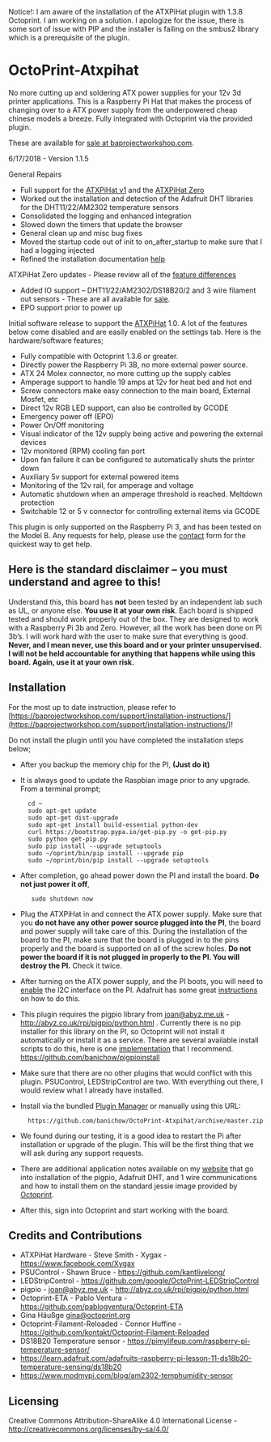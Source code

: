 Notice!: I am aware of the installation of the ATXPiHat plugin with 1.3.8 Octoprint. I am working on a solution. I apologize for the issue, there is some sort of issue with PIP and the installer is failing on the smbus2 library which is a prerequisite of the plugin. 

# OctoPrint-Atxpihat

No more cutting up and soldering ATX power supplies for your 12v 3d printer applications. This is a Raspberry Pi Hat that makes the process of changing over to a ATX power supply from the underpowered cheap chinese models a breeze. Fully integrated with Octoprint via the provided plugin. 

These are available for [sale at baprojectworkshop.com](https://baprojectworkshop.com/shop).

6/17/2018 - Version 1.1.5

General Repairs
* Full support for the [ATXPiHat v1](https://baprojectworkshop.com/product/atxpihat-atx-psu-interface-for-3d-printers/) and the [ATXPiHat Zero](https://baprojectworkshop.com/product/atxpihat-zero-atx-psu-interface-for-3d-printers/)
* Worked out the installation and detection of the Adafruit DHT libraries for the DHT11/22/AM2302 temperature sensors
* Consolidated the logging and enhanced integration
* Slowed down the timers that update the browser
* General clean up and misc bug fixes
* Moved the startup code out of init to on_after_startup to make sure that I had a logging injected
* Refined the installation documentation [help](https://baprojectworkshop.com/support/)

ATXPiHat Zero updates - Please review all of the [feature differences](https://wp.me/p98gmw-bf)
* Added IO support – DHT11/22/AM2302/DS18B20/2 and 3 wire filament out sensors - These are all available for [sale](https://baprojectworkshop.com/shop).
* EPO support prior to power up

Initial software release to support the [ATXPiHat](https://wp.me/p98gmw-7g) 1.0. A lot of the features below come disabled and are easily enabled on the settings tab. Here is the hardware/software features;

* Fully compatible with Octoprint 1.3.6 or greater.
* Directly power the Raspberry Pi 3B, no more external power source.
* ATX 24 Molex connector, no more cutting up the supply cables
* Amperage support to handle 19 amps at 12v for heat bed and hot end
* Screw connectors make easy connection to the main board, External Mosfet, etc
* Direct 12v RGB LED support, can also be controlled by GCODE
* Emergency power off (EPO)
* Power On/Off monitoring
* Visual indicator of the 12v supply being active and powering the external devices
* 12v monitored (RPM) cooling fan port
* Upon fan failure it can be configured to automatically shuts the printer down
* Auxiliary 5v support for external powered items
* Monitoring of the 12v rail, for amperage and voltage
* Automatic shutdown when an amperage threshold is reached. Meltdown protection
* Switchable 12 or 5 v connector for controlling external items via GCODE

This plugin is only supported on the Raspberry Pi 3, and has been tested on the Model B. Any requests for help, please use the [contact](https://baprojectworkshop.com/contact/) form for the quickest way to get help.

## Here is the standard disclaimer – you must understand and agree to this!
Understand this, this board has **not** been tested by an independent lab such as UL, or anyone else. **You use it at your own risk**. Each board is shipped tested and should work properly out of the box. They are designed to work with a Raspberry Pi 3b and Zero. However, all the work has been done on Pi 3b’s. I will work hard with the user to make sure that everything is good. **Never, and I mean never, use this board and or your printer unsupervised. I will not be held accountable for anything that happens while using this board. Again, use it at your own risk.**

## Installation

For the most up to date instruction, please refer to [https://baprojectworkshop.com/support/installation-instructions/](https://baprojectworkshop.com/support/installation-instructions/)!

Do not install the plugin until you have completed the installation steps below;
* After you backup the memory chip for the PI, **(Just do it)**
* It is always good to update the Raspbian image prior to any upgrade. From a terminal prompt;

        cd ~
        sudo apt-get update
        sudo apt-get dist-upgrade
        sudo apt-get install build-essential python-dev
        curl https://bootstrap.pypa.io/get-pip.py -o get-pip.py
        sudo python get-pip.py
        sudo pip install --upgrade setuptools
        sudo ~/oprint/bin/pip install --upgrade pip
        sudo ~/oprint/bin/pip install --upgrade setuptools

* After completion, go ahead power down the PI and install the board. **Do not just power it off**,

         sudo shutdown now

* Plug the ATXPiHat in and connect the ATX power supply. Make sure that you **do not have any other power source plugged into the PI**, the board and power supply will take care of this. During the installation of the board to the PI, make sure that the board is plugged in to the pins properly and the board is supported on all of the screw holes. **Do not power the board if it is not plugged in properly to the PI. You will destroy the PI.** Check it twice.

* After turning on the ATX power supply, and the PI boots, you will need to [enable](https://learn.adafruit.com/adafruits-raspberry-pi-lesson-4-gpio-setup/configuring-i2c) the I2C interface on the PI. Adafruit has some great [instructions](https://learn.adafruit.com/adafruits-raspberry-pi-lesson-4-gpio-setup/configuring-i2c) on how to do this.

* This plugin requires the pigpio library from joan@abyz.me.uk - http://abyz.co.uk/rpi/pigpio/python.html . Currently there is no pip installer for this library on the PI, so Octoprint will not install it automatically or install it as a service. There are several available install scripts to do this, here is one [implementation](https://github.com/banichow/pigpioinstall) that I recommend. https://github.com/banichow/pigpioinstall 

* Make sure that there are no other plugins that would conflict with this plugin. PSUControl, LEDStripControl are two. With everything out there, I would review what I already have installed.

* Install via the bundled [Plugin Manager](https://github.com/foosel/OctoPrint/wiki/Plugin:-Plugin-Manager) or manually using this URL:

        https://github.com/banichow/OctoPrint-Atxpihat/archive/master.zip

* We found during our testing, it is a good idea to restart the Pi after installation or upgrade of the plugin. This will be the first thing that we will ask during any support requests.

* There are additional application notes available on my [website](https://baprojectworkshop.com/support/) that go into installation of the pigpio, Adafruit DHT, and 1 wire communications and how to install them on the standard jessie image provided by [Octoprint](https://octoprint.org).

* After this, sign into Octoprint and start working with the board.

## Credits and Contributions

* ATXPiHat Hardware - Steve Smith - Xygax - https://www.facebook.com/Xygax
* PSUControl - Shawn Bruce - https://github.com/kantlivelong/
* LEDStripControl - https://github.com/google/OctoPrint-LEDStripControl
* pigpio - joan@abyz.me.uk - http://abyz.co.uk/rpi/pigpio/python.html
* Octoprint-ETA - Pablo Ventura - https://github.com/pablogventura/Octoprint-ETA
* Gina Häußge <gina@octoprint.org>
* Octoprint-Filament-Reloaded - Connor Huffine - https://github.com/kontakt/Octoprint-Filament-Reloaded
* DS18B20 Temperature sensor - https://pimylifeup.com/raspberry-pi-temperature-sensor/
* https://learn.adafruit.com/adafruits-raspberry-pi-lesson-11-ds18b20-temperature-sensing/ds18b20
* https://www.modmypi.com/blog/am2302-temphumidity-sensor

## Licensing
Creative Commons Attribution-ShareAlike 4.0 International License - http://creativecommons.org/licenses/by-sa/4.0/
